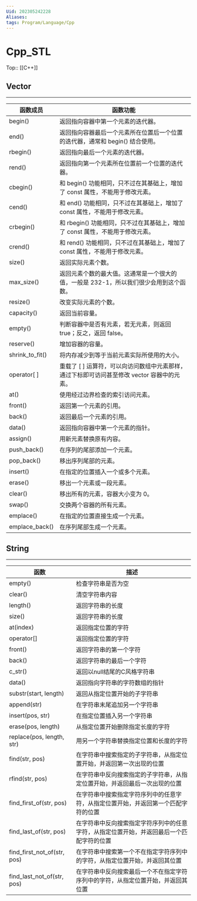```yaml
---
Uid: 202305242228
Aliases: 
tags: Program/Language/Cpp
---
```

# Cpp_STL

Top:: [[C++]]

## Vector
---

|函数成员|函数功能|
|---|---|
|begin()|返回指向容器中第一个元素的迭代器。|
|end()|返回指向容器最后一个元素所在位置后一个位置的迭代器，通常和 begin() 结合使用。|
|rbegin()|返回指向最后一个元素的迭代器。|
|rend()|返回指向第一个元素所在位置前一个位置的迭代器。|
|cbegin()|和 begin() 功能相同，只不过在其基础上，增加了 const 属性，不能用于修改元素。|
|cend()|和 end() 功能相同，只不过在其基础上，增加了 const 属性，不能用于修改元素。|
|crbegin()|和 rbegin() 功能相同，只不过在其基础上，增加了 const 属性，不能用于修改元素。|
|crend()|和 rend() 功能相同，只不过在其基础上，增加了 const 属性，不能用于修改元素。|
|size()|返回实际元素个数。|
|max_size()|返回元素个数的最大值。这通常是一个很大的值，一般是 232-1，所以我们很少会用到这个函数。|
|resize()|改变实际元素的个数。|
|capacity()|返回当前容量。|
|empty()|判断容器中是否有元素，若无元素，则返回 true；反之，返回 false。|
|reserve()|增加容器的容量。|
| shrink_to_fit() | 将内存减少到等于当前元素实际所使用的大小。|
|operator[ ]|重载了 [ ] 运算符，可以向访问数组中元素那样，通过下标即可访问甚至修改 vector 容器中的元素。|
|at()|使用经过边界检查的索引访问元素。|
|front()|返回第一个元素的引用。|
|back()|返回最后一个元素的引用。|
|data()|返回指向容器中第一个元素的指针。|
|assign()|用新元素替换原有内容。|
|push_back()|在序列的尾部添加一个元素。|
|pop_back()|移出序列尾部的元素。|
|insert()|在指定的位置插入一个或多个元素。|
|erase()|移出一个元素或一段元素。|
|clear()|移出所有的元素，容器大小变为 0。|
|swap()|交换两个容器的所有元素。|
|emplace()|在指定的位置直接生成一个元素。|
|emplace_back()|在序列尾部生成一个元素。|

## String 
---

|函数|描述|
|---|---|
|empty()|检查字符串是否为空|
|clear()|清空字符串内容|
|length()|返回字符串的长度|
|size()|返回字符串的长度|
|at(index)|返回指定位置的字符|
|operator[]|返回指定位置的字符|
|front()|返回字符串的第一个字符|
|back()|返回字符串的最后一个字符|
|c_str()|返回以null结尾的C风格字符串|
|data()|返回指向字符串的字符数组的指针|
|substr(start, length)|返回从指定位置开始的子字符串|
|append(str)|在字符串末尾追加另一个字符串|
|insert(pos, str)|在指定位置插入另一个字符串|
|erase(pos, length)|从指定位置开始删除指定长度的字符|
|replace(pos, length, str)|用另一个字符串替换指定位置和长度的字符|
|find(str, pos)|在字符串中搜索指定的子字符串，从指定位置开始，并返回第一次出现的位置|
|rfind(str, pos)|在字符串中反向搜索指定的子字符串，从指定位置开始，并返回最后一次出现的位置|
|find_first_of(str, pos)|在字符串中搜索指定字符序列中的任意字符，从指定位置开始，并返回第一个匹配字符的位置|
|find_last_of(str, pos)|在字符串中反向搜索指定字符序列中的任意字符，从指定位置开始，并返回最后一个匹配字符的位置|
|find_first_not_of(str, pos)|在字符串中搜索第一个不在指定字符序列中的字符，从指定位置开始，并返回其位置|
|find_last_not_of(str, pos)|在字符串中反向搜索最后一个不在指定字符序列中的字符，从指定位置开始，并返回其位置|